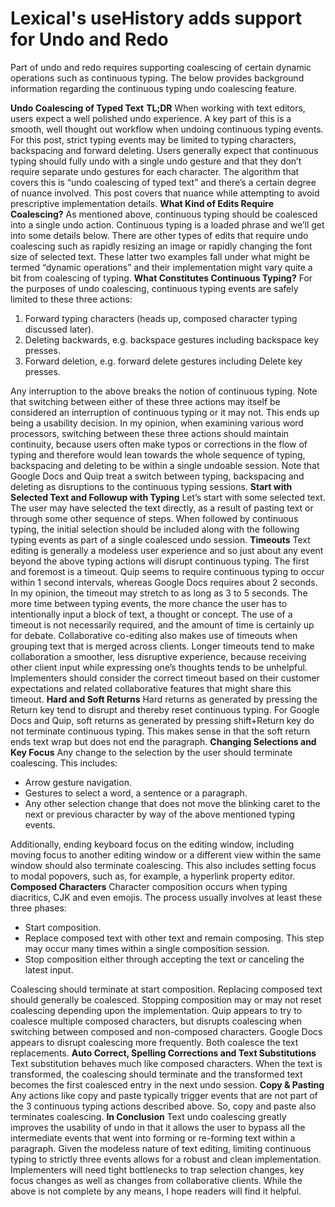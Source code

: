 # Lexical's useHistory adds support for Undo and Redo

Part of undo and redo requires supporting coalescing of certain dynamic operations such as continuous typing.
The below provides background information regarding the continuous typing undo coalescing feature.

**Undo Coalescing of Typed Text**
**TL;DR**
When working with text editors, users expect a well polished undo experience. A key part of this is a smooth, well thought out workflow when undoing continuous typing events. For this post, strict typing events may be limited to typing characters, backspacing and forward deleting. Users generally expect that continuous typing should fully undo with a single undo gesture and that they don’t require separate undo gestures for each character.
The algorithm that covers this is “undo coalescing of typed text” and there’s a certain degree of nuance involved. This post covers that nuance while attempting to avoid prescriptive implementation details.
**What Kind of Edits Require Coalescing?**
As mentioned above, continuous typing should be coalesced into a single undo action. Continuous typing is a loaded phrase and we’ll get into some details below.
There are other types of edits that require undo coalescing such as rapidly resizing an image or rapidly changing the font size of selected text. These latter two examples fall under what might be termed “dynamic operations” and their implementation might vary quite a bit from coalescing of typing.
**What Constitutes Continuous Typing?**
For the purposes of undo coalescing, continuous typing events are safely limited to these three actions:

1. Forward typing characters (heads up, composed character typing discussed later).
2. Deleting backwards, e.g. backspace gestures including backspace key presses.
3. Forward deletion, e.g. forward delete gestures including Delete key presses.

Any interruption to the above breaks the notion of continuous typing. Note that switching between either of these three actions may itself be considered an interruption of continuous typing or it may not. This ends up being a usability decision. In my opinion, when examining various word processors, switching between these three actions should maintain continuity, because users often make typos or corrections in the flow of typing and therefore would lean towards the whole sequence of typing, backspacing and deleting to be within a single undoable session.
Note that Google Docs and Quip treat a switch between typing, backspacing and deleting as disruptions to the continuous typing sessions.
**Start with Selected Text and Followup with Typing**
Let’s start with some selected text. The user may have selected the text directly, as a result of pasting text or through some other sequence of steps. When followed by continuous typing, the initial selection should be included along with the following typing events as part of a single coalesced undo session.
**Timeouts**
Text editing is generally a modeless user experience and so just about any event beyond the above typing actions will disrupt continuous typing. The first and foremost is a timeout.
Quip seems to require continuous typing to occur within 1 second intervals, whereas Google Docs requires about 2 seconds. In my opinion, the timeout may stretch to as long as 3 to 5 seconds. The more time between typing events, the more chance the user has to intentionally input a block of text, a thought or concept.
The use of a timeout is not necessarily required, and the amount of time is certainly up for debate. Collaborative co-editing also makes use of timeouts when grouping text that is merged across clients. Longer timeouts tend to make collaboration a smoother, less disruptive experience, because receiving other client input while expressing one’s thoughts tends to be unhelpful.
Implementers should consider the correct timeout based on their customer expectations and related collaborative features that might share this timeout.
**Hard and Soft Returns**
Hard returns as generated by pressing the Return key tend to disrupt and thereby reset continuous typing.
For Google Docs and Quip, soft returns as generated by pressing shift+Return key do not terminate continuous typing. This makes sense in that the soft return ends text wrap but does not end the paragraph.
**Changing Selections and Key Focus**
Any change to the selection by the user should terminate coalescing. This includes:

- Arrow gesture navigation.
- Gestures to select a word, a sentence or a paragraph.
- Any other selection change that does not move the blinking caret to the next or previous character by way of the above mentioned typing events.

Additionally, ending keyboard focus on the editing window, including moving focus to another editing window or a different view within the same window should also terminate coalescing. This also includes setting focus to modal popovers, such as, for example, a hyperlink property editor.
**Composed Characters**
Character composition occurs when typing diacritics, CJK and even emojis. The process usually involves at least these three phases:

- Start composition.
- Replace composed text with other text and remain composing. This step may occur many times within a single composition session.
- Stop composition either through accepting the text or canceling the latest input.

Coalescing should terminate at start composition. Replacing composed text should generally be coalesced. Stopping composition may or may not reset coalescing depending upon the implementation. Quip appears to try to coalesce multiple composed characters, but disrupts coalescing when switching between composed and non-composed characters. Google Docs appears to disrupt coalescing more frequently. Both coalesce the text replacements.
**Auto Correct, Spelling Corrections and Text Substitutions**
Text substitution behaves much like composed characters. When the text is transformed, the coalescing should terminate and the transformed text becomes the first coalesced entry in the next undo session.
**Copy & Pasting**
Any actions like copy and paste typically trigger events that are not part of the 3 continuous typing actions described above. So, copy and paste also terminates coalescing.
**In Conclusion**
Text undo coalescing greatly improves the usability of undo in that it allows the user to bypass all the intermediate events that went into forming or re-forming text within a paragraph. Given the modeless nature of text editing, limiting continuous typing to strictly three events allows for a robust and clean implementation. Implementers will need tight bottlenecks to trap selection changes, key focus changes as well as changes from collaborative clients. While the above is not complete by any means, I hope readers will find it helpful.
